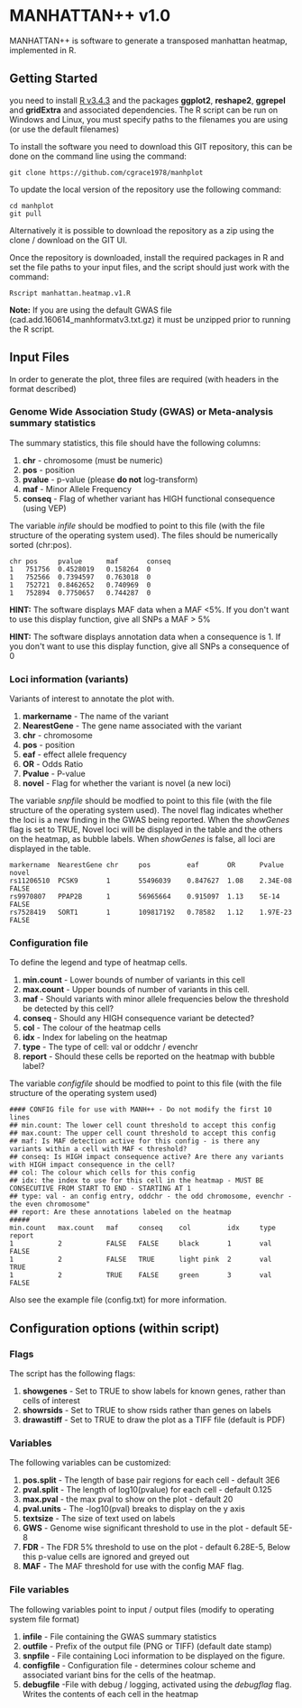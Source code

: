 # MANHATTAN++ v1.0

MANHATTAN++ is software to generate a transposed manhattan heatmap, implemented in R.

## Getting Started

you need to install [R v3.4.3](https://www.r-project.org/) and the packages **ggplot2**, **reshape2**, **ggrepel** and **gridExtra** and associated dependencies. The R script can be run on Windows and Linux, you must specify paths to the filenames you are using (or use the default filenames)

To install the software you need to download this GIT repository, this can be done on the command line using the command:
```
git clone https://github.com/cgrace1978/manhplot
```
To update the local version of the repository use the following command:
```
cd manhplot
git pull
```
Alternatively it is possible to download the repository as a zip using the clone / download on the GIT UI.

Once the repository is downloaded, install the required packages in R and set the file paths to your input files, and the script should just work with the command:
```
Rscript manhattan.heatmap.v1.R
```
**Note:** If you are using the default GWAS file (cad.add.160614_manhformatv3.txt.gz) it must be unzipped prior to running the R script.
## Input Files

In order to generate the plot, three files are required (with headers in the format described)

### Genome Wide Association Study (GWAS) or Meta-analysis summary statistics

The summary statistics, this file should have the following columns:

1. **chr** - chromosome (must be numeric)
2. **pos** - position
3. **pvalue** - p-value (please **do not** log-transform)
4. **maf** - Minor Allele Frequency
5. **conseq** - Flag of whether variant has HIGH functional consequence (using VEP)

The variable *infile* should be modfied to point to this file (with the file structure of the operating system used). The files should be numerically sorted (chr:pos).
```
chr pos     pvalue      maf       conseq
1   751756  0.4528019   0.158264  0
1   752566  0.7394597   0.763018  0
1   752721  0.8462652   0.740969  0
1   752894  0.7750657   0.744287  0
```
**HINT:** The software displays MAF data when a MAF <5%. If you don't want to use this display function, give all SNPs a MAF > 5%

**HINT:** The software displays annotation data when a consequence is 1. If you don't want to use this display function, give all SNPs a consequence of 0

### Loci information (variants)

Variants of interest to annotate the plot with. 

1. **markername** - The name of the variant
2. **NearestGene** - The gene name associated with the variant
3. **chr** - chromosome
4. **pos** - position
5. **eaf** - effect allele frequency
6. **OR** - Odds Ratio
7. **Pvalue** - P-value
8. **novel** - Flag for whether the variant is novel (a new loci)

The variable *snpfile* should be modfied to point to this file (with the file structure of the operating system used). The novel flag indicates whether the loci is a new finding in the GWAS being reported. When the *showGenes* flag is set to TRUE, Novel loci will be displayed in the table and the others on the heatmap, as bubble labels. When *showGenes* is false, all loci are displayed in the table.

```
markername  NearestGene chr     pos         eaf       OR      Pvalue    novel
rs11206510  PCSK9       1       55496039    0.847627  1.08    2.34E-08  FALSE
rs9970807   PPAP2B      1       56965664    0.915097  1.13    5E-14     FALSE
rs7528419   SORT1       1       109817192   0.78582   1.12    1.97E-23  FALSE
```

### Configuration file

To define the legend and type of heatmap cells.

1. **min.count** - Lower bounds of number of variants in this cell
2. **max.count** - Upper bounds of number of variants in this cell.
3. **maf** - Should variants with minor allele frequencies below the threshold be detected by this cell?
4. **conseq** - Should any HIGH consequence variant be detected?
5. **col** - The colour of the heatmap cells
6. **idx** - Index for labeling on the heatmap
7. **type** - The type of cell: val or oddchr / evenchr
8. **report** - Should these cells be reported on the heatmap with bubble label?

The variable *configfile* should be modfied to point to this file (with the file structure of the operating system used)
```
#### CONFIG file for use with MANH++ - Do not modify the first 10 lines							
## min.count: The lower cell count threshold to accept this config							
## max.count: The upper cell count threshold to accept this config							
## maf: Is MAF detection active for this config - is there any variants within a cell with MAF < threshold?	
## conseq: Is HIGH impact consequence active? Are there any variants with HIGH impact consequence in the cell?		
## col: The colour which cells for this config							
## idx: the index to use for this cell in the heatmap - MUST BE CONSECUTIVE FROM START TO END - STARTING AT 1
## type: val - an config entry, oddchr - the odd chromosome, evenchr - the even chromosome"		
## report: Are these annotations labeled on the heatmap							
#####		
min.count   max.count   maf     conseq    col         idx     type    report
1           2           FALSE   FALSE     black       1       val     FALSE
1           2           FALSE   TRUE      light pink  2       val     TRUE
1           2           TRUE    FALSE     green       3       val     FALSE
```

Also see the example file (config.txt) for more information.

## Configuration options (within script)

### Flags
The script has the following flags:

1. **showgenes** - Set to TRUE to show labels for known genes, rather than cells of interest
2. **showrsids** - Set to TRUE to show rsids rather than genes on labels
3. **drawastiff** - Set to TRUE to draw the plot as a TIFF file (default is PDF)

### Variables
The following variables can be customized:

1. **pos.split** - The length of base pair regions for each cell - default 3E6
2. **pval.split** - The length of log10(pvalue) for each cell - default 0.125
3. **max.pval** - the max pval to show on the plot - default 20
4. **pval.units** - The -log10(pval) breaks to display on the y axis
5. **textsize** - The size of text used on labels
6. **GWS** - Genome wise significant threshold to use in the plot - default 5E-8
7. **FDR** - The FDR 5% threshold to use on the plot - default 6.28E-5, Below this p-value cells are ignored and greyed out
8. **MAF** -  The MAF threshold for use with the config MAF flag.

### File variables
The following variables point to input / output files (modify to operating system file format)

1. **infile** - File containing the GWAS summary statistics
2. **outfile** - Prefix of the output file (PNG or TIFF) (default date stamp)
3. **snpfile** - File containing Loci information to be displayed on the figure.
4. **configfile** - Configuration file - determines colour scheme and associated variant bins for the cells of the heatmap.
5. **debugfile** -File with debug / logging, activated using the *debugflag* flag. Writes the contents of each cell in the heatmap
